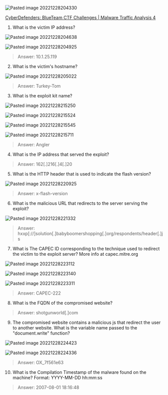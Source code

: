 ![Pasted image 20221228204330](https://user-images.githubusercontent.com/107832241/209849029-5df1d339-f0f5-4293-a1e5-b4d95ed9952b.png)

[CyberDefenders: BlueTeam CTF Challenges | Malware Traffic Analysis 4](https://cyberdefenders.org/blueteam-ctf-challenges/57)


1. What is the victim IP address?

![Pasted image 20221228204638](https://user-images.githubusercontent.com/107832241/209849041-846a7561-9b14-437d-a31b-22304fe9bd4a.png)


![Pasted image 20221228204925](https://user-images.githubusercontent.com/107832241/209849048-7bc7d10c-3070-43fe-9f62-5899cac07efe.png)


>Answer: 10.1.25.119

2. What is the victim's hostname?

![Pasted image 20221228205022](https://user-images.githubusercontent.com/107832241/209849060-b885d82d-460f-43ac-9b7a-6307e753dd99.png)


>Answer: Turkey-Tom

3. What is the exploit kit name?

![Pasted image 20221228215250](https://user-images.githubusercontent.com/107832241/209849150-50498caf-b4ac-430b-8bc2-3a32b197af35.png)


![Pasted image 20221228215524](https://user-images.githubusercontent.com/107832241/209849096-d529b919-1e3f-4fa7-a9ec-bad4aa1ce152.png)


![Pasted image 20221228215545](https://user-images.githubusercontent.com/107832241/209849174-5b22c596-98fc-4619-bca3-3b7b42dfa9de.png)


![Pasted image 20221228215711](https://user-images.githubusercontent.com/107832241/209849190-b8ff5270-7283-44c0-98d0-066971cd2963.png)


>Answer: Angler

4. What is the IP address that served the exploit?

>Answer: 162[.]216[.]4[.]20

5. What is the HTTP header that is used to indicate the flash version?

![Pasted image 20221228220925](https://user-images.githubusercontent.com/107832241/209849244-d0e08fbb-6761-4fe4-90e8-96311f0d5fb4.png)


>Answer: x-flash-version

6. What is the malicious URL that redirects to the server serving the exploit?

![Pasted image 20221228221332](https://user-images.githubusercontent.com/107832241/209849272-6739bfdd-1d62-480f-a3f4-ac661c63d5ce.png)


>Answer: hxxp[://]solution[.]babyboomershopping[.]org/respondents/header[.]js

7. What is The CAPEC ID corresponding to the technique used to redirect the victim to the exploit server? More info at capec.mitre.org

![Pasted image 20221228223112](https://user-images.githubusercontent.com/107832241/209849280-d1f228b1-4cc1-42a6-8da1-6a4e3f201942.png)


![Pasted image 20221228223140](https://user-images.githubusercontent.com/107832241/209849290-edc2479f-9d68-431c-ad99-0859e80aed03.png)


![Pasted image 20221228223311](https://user-images.githubusercontent.com/107832241/209849294-ab5c1f37-cf7b-47ae-b20c-3b8ff96592e0.png)


>Answer: CAPEC-222

8. What is the FQDN of the compromised website?

>Answer: shotgunworld[.]com

9. The compromised website contains a malicious js that redirect the user to another website. What is the variable name passed to the "document.write" function?

![Pasted image 20221228224423](https://user-images.githubusercontent.com/107832241/209849302-3d68775b-5872-4b45-b2d8-4ca2c92f99ce.png)


![Pasted image 20221228224336](https://user-images.githubusercontent.com/107832241/209849308-9cc2ebe6-be05-4451-9835-42169b177511.png)


>Answer: OX_7f561e63

10. What is the Compilation Timestamp of the malware found on the machine? Format: YYYY-MM-DD hh:mm:ss

>Answer: 2007-08-01 18:16:48